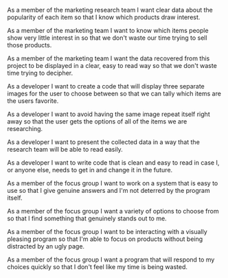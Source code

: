 ﻿﻿As a member of the marketing research team I want clear data about the popularity of each item so that I know which products draw interest.As a member of the marketing team I want to know which items people show very little interest in so that we don't waste our time trying to sell those products.As a member of the marketing team I want the data recovered from this project to be displayed in a clear, easy to read way so that we don't waste time trying to decipher. As  a developer I want to create a code that will display three separate images for the user to choose between so that we can tally which items are the users favorite.As a developer I want to avoid having the same image repeat itself right away so that the user gets the options of all of the items we are researching.  As a developer I want to present the collected data in a way that the research team will be able to read easily. As a developer I want to write code that is clean and easy to read in case I, or anyone else, needs to get in and change it in the future.As a member of the focus group I want to work on a system that is easy to use so that I give genuine answers and I'm not deterred by the program itself.As a member of the focus group I want a variety of options to choose from so that I find something that genuinely stands out to me.As a member of the focus group I want to be interacting with a visually pleasing program so that I'm able to focus on products without being distracted by an ugly page.As a member of the focus group I want a program that will respond to my choices quickly so that I don't feel like my time is being wasted.  
